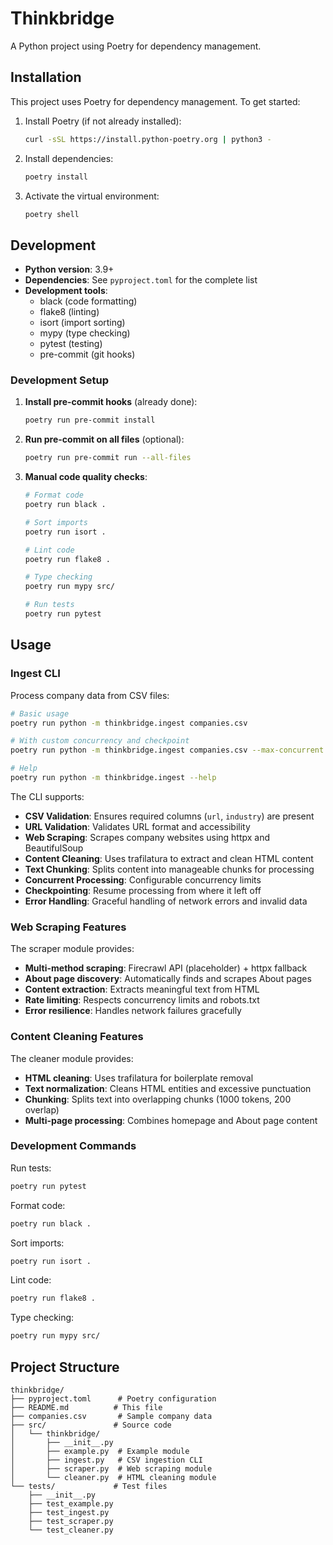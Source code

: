 # Thinkbridge

A Python project using Poetry for dependency management.

## Installation

This project uses Poetry for dependency management. To get started:

1. Install Poetry (if not already installed):
   ```bash
   curl -sSL https://install.python-poetry.org | python3 -
   ```

2. Install dependencies:
   ```bash
   poetry install
   ```

3. Activate the virtual environment:
   ```bash
   poetry shell
   ```

## Development

- **Python version**: 3.9+
- **Dependencies**: See `pyproject.toml` for the complete list
- **Development tools**:
  - black (code formatting)
  - flake8 (linting)
  - isort (import sorting)
  - mypy (type checking)
  - pytest (testing)
  - pre-commit (git hooks)

### Development Setup

1. **Install pre-commit hooks** (already done):
   ```bash
   poetry run pre-commit install
   ```

2. **Run pre-commit on all files** (optional):
   ```bash
   poetry run pre-commit run --all-files
   ```

3. **Manual code quality checks**:
   ```bash
   # Format code
   poetry run black .

   # Sort imports
   poetry run isort .

   # Lint code
   poetry run flake8 .

   # Type checking
   poetry run mypy src/

   # Run tests
   poetry run pytest
   ```

## Usage

### Ingest CLI

Process company data from CSV files:

```bash
# Basic usage
poetry run python -m thinkbridge.ingest companies.csv

# With custom concurrency and checkpoint
poetry run python -m thinkbridge.ingest companies.csv --max-concurrent 4 --checkpoint my_checkpoint.json

# Help
poetry run python -m thinkbridge.ingest --help
```

The CLI supports:
- **CSV Validation**: Ensures required columns (`url`, `industry`) are present
- **URL Validation**: Validates URL format and accessibility
- **Web Scraping**: Scrapes company websites using httpx and BeautifulSoup
- **Content Cleaning**: Uses trafilatura to extract and clean HTML content
- **Text Chunking**: Splits content into manageable chunks for processing
- **Concurrent Processing**: Configurable concurrency limits
- **Checkpointing**: Resume processing from where it left off
- **Error Handling**: Graceful handling of network errors and invalid data

### Web Scraping Features

The scraper module provides:
- **Multi-method scraping**: Firecrawl API (placeholder) + httpx fallback
- **About page discovery**: Automatically finds and scrapes About pages
- **Content extraction**: Extracts meaningful text from HTML
- **Rate limiting**: Respects concurrency limits and robots.txt
- **Error resilience**: Handles network failures gracefully

### Content Cleaning Features

The cleaner module provides:
- **HTML cleaning**: Uses trafilatura for boilerplate removal
- **Text normalization**: Cleans HTML entities and excessive punctuation
- **Chunking**: Splits text into overlapping chunks (1000 tokens, 200 overlap)
- **Multi-page processing**: Combines homepage and About page content

### Development Commands

Run tests:
```bash
poetry run pytest
```

Format code:
```bash
poetry run black .
```

Sort imports:
```bash
poetry run isort .
```

Lint code:
```bash
poetry run flake8 .
```

Type checking:
```bash
poetry run mypy src/
```

## Project Structure

```
thinkbridge/
├── pyproject.toml      # Poetry configuration
├── README.md          # This file
├── companies.csv       # Sample company data
├── src/               # Source code
│   └── thinkbridge/
│       ├── __init__.py
│       ├── example.py  # Example module
│       ├── ingest.py   # CSV ingestion CLI
│       ├── scraper.py  # Web scraping module
│       └── cleaner.py  # HTML cleaning module
└── tests/             # Test files
    ├── __init__.py
    ├── test_example.py
    ├── test_ingest.py
    ├── test_scraper.py
    └── test_cleaner.py
```

